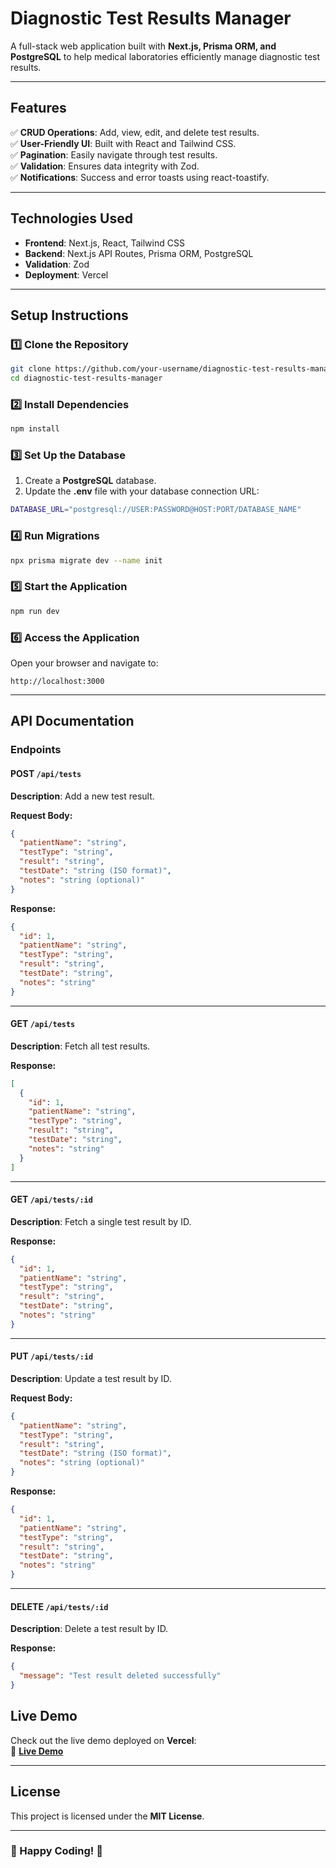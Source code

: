 # Diagnostic Test Results Manager

A full-stack web application built with **Next.js, Prisma ORM, and PostgreSQL** to help medical laboratories efficiently manage diagnostic test results.

---

## Features
✅ **CRUD Operations**: Add, view, edit, and delete test results.  
✅ **User-Friendly UI**: Built with React and Tailwind CSS.  
✅ **Pagination**: Easily navigate through test results.  
✅ **Validation**: Ensures data integrity with Zod.  
✅ **Notifications**: Success and error toasts using react-toastify.  

---

## Technologies Used
- **Frontend**: Next.js, React, Tailwind CSS  
- **Backend**: Next.js API Routes, Prisma ORM, PostgreSQL  
- **Validation**: Zod  
- **Deployment**: Vercel  

---

## Setup Instructions

### 1️⃣ Clone the Repository
```sh
git clone https://github.com/your-username/diagnostic-test-results-manager.git
cd diagnostic-test-results-manager
```

### 2️⃣ Install Dependencies
```sh
npm install
```

### 3️⃣ Set Up the Database
1. Create a **PostgreSQL** database.
2. Update the **.env** file with your database connection URL:

```sh
DATABASE_URL="postgresql://USER:PASSWORD@HOST:PORT/DATABASE_NAME"
```

### 4️⃣ Run Migrations
```sh
npx prisma migrate dev --name init
```

### 5️⃣ Start the Application
```sh
npm run dev
```

### 6️⃣ Access the Application
Open your browser and navigate to:
```
http://localhost:3000
```

---

## API Documentation

### **Endpoints**

#### **POST** `/api/tests`
**Description**: Add a new test result.

**Request Body:**
```json
{
  "patientName": "string",
  "testType": "string",
  "result": "string",
  "testDate": "string (ISO format)",
  "notes": "string (optional)"
}
```
**Response:**
```json
{
  "id": 1,
  "patientName": "string",
  "testType": "string",
  "result": "string",
  "testDate": "string",
  "notes": "string"
}
```

---

#### **GET** `/api/tests`
**Description**: Fetch all test results.

**Response:**
```json
[
  {
    "id": 1,
    "patientName": "string",
    "testType": "string",
    "result": "string",
    "testDate": "string",
    "notes": "string"
  }
]
```

---

#### **GET** `/api/tests/:id`
**Description**: Fetch a single test result by ID.

**Response:**
```json
{
  "id": 1,
  "patientName": "string",
  "testType": "string",
  "result": "string",
  "testDate": "string",
  "notes": "string"
}
```

---

#### **PUT** `/api/tests/:id`
**Description**: Update a test result by ID.

**Request Body:**
```json
{
  "patientName": "string",
  "testType": "string",
  "result": "string",
  "testDate": "string (ISO format)",
  "notes": "string (optional)"
}
```
**Response:**
```json
{
  "id": 1,
  "patientName": "string",
  "testType": "string",
  "result": "string",
  "testDate": "string",
  "notes": "string"
}
```

---

#### **DELETE** `/api/tests/:id`
**Description**: Delete a test result by ID.

**Response:**
```json
{
  "message": "Test result deleted successfully"
}
```


## **Live Demo**
Check out the live demo deployed on **Vercel**:  
🔗 **[Live Demo](https://diagnostic-test-app-dq7f-git-main-salim-shaibus-projects.vercel.app)**

---

## **License**
This project is licensed under the **MIT License**.

---

### **🚀 Happy Coding!** 🎉

